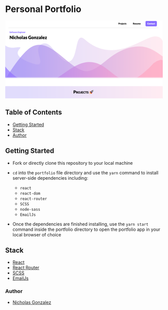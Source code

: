 

# Personal Portfolio 

![Image](./portfolio/src/assets_file/png_file/portfolio.png)

## Table of Contents

- [Getting Started](#getting-started)
- [Stack](#stack)
- [Author](#author)  

## Getting Started 

- Fork or directly clone this repository to your local machine
- `cd` into the `portfolio` file directory and use the `yarn` command to install server-side dependencies including:
  - `react`
  - `react-dom`
  - `react-router`
  - `SCSS`
  - `node-sass`
  - `EmailJs`

- Once the dependencies are finished installing, use the `yarn start` command inside the portfolio directory to open the portfolio app in your local browser of choice

## Stack

- [React](https://reactjs.org/)
- [React Router](https://github.com/ReactTraining/react-router)
- [SCSS](https://sass-lang.com/)
- [EmailJs](https://www.emailjs.com)

### Author 

- [Nicholas Gonzalez](https://github.com/NickGonzalez04)
